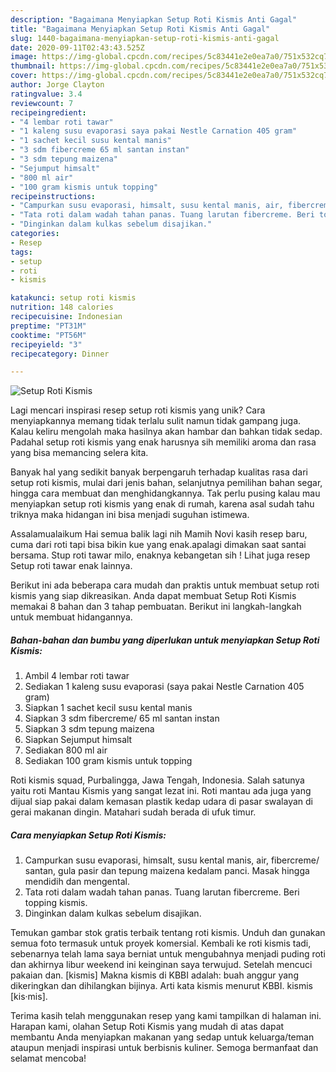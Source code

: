 ```yaml
---
description: "Bagaimana Menyiapkan Setup Roti Kismis Anti Gagal"
title: "Bagaimana Menyiapkan Setup Roti Kismis Anti Gagal"
slug: 1440-bagaimana-menyiapkan-setup-roti-kismis-anti-gagal
date: 2020-09-11T02:43:43.525Z
image: https://img-global.cpcdn.com/recipes/5c83441e2e0ea7a0/751x532cq70/setup-roti-kismis-foto-resep-utama.jpg
thumbnail: https://img-global.cpcdn.com/recipes/5c83441e2e0ea7a0/751x532cq70/setup-roti-kismis-foto-resep-utama.jpg
cover: https://img-global.cpcdn.com/recipes/5c83441e2e0ea7a0/751x532cq70/setup-roti-kismis-foto-resep-utama.jpg
author: Jorge Clayton
ratingvalue: 3.4
reviewcount: 7
recipeingredient:
- "4 lembar roti tawar"
- "1 kaleng susu evaporasi saya pakai Nestle Carnation 405 gram"
- "1 sachet kecil susu kental manis"
- "3 sdm fibercreme 65 ml santan instan"
- "3 sdm tepung maizena"
- "Sejumput himsalt"
- "800 ml air"
- "100 gram kismis untuk topping"
recipeinstructions:
- "Campurkan susu evaporasi, himsalt, susu kental manis, air, fibercreme/ santan, gula pasir dan tepung maizena kedalam panci. Masak hingga mendidih dan mengental."
- "Tata roti dalam wadah tahan panas. Tuang larutan fibercreme. Beri topping kismis."
- "Dinginkan dalam kulkas sebelum disajikan."
categories:
- Resep
tags:
- setup
- roti
- kismis

katakunci: setup roti kismis 
nutrition: 148 calories
recipecuisine: Indonesian
preptime: "PT31M"
cooktime: "PT56M"
recipeyield: "3"
recipecategory: Dinner

---
```



![Setup Roti Kismis](https://img-global.cpcdn.com/recipes/5c83441e2e0ea7a0/751x532cq70/setup-roti-kismis-foto-resep-utama.jpg)

Lagi mencari inspirasi resep setup roti kismis yang unik? Cara menyiapkannya memang tidak terlalu sulit namun tidak gampang juga. Kalau keliru mengolah maka hasilnya akan hambar dan bahkan tidak sedap. Padahal setup roti kismis yang enak harusnya sih memiliki aroma dan rasa yang bisa memancing selera kita.

Banyak hal yang sedikit banyak berpengaruh terhadap kualitas rasa dari setup roti kismis, mulai dari jenis bahan, selanjutnya pemilihan bahan segar, hingga cara membuat dan menghidangkannya. Tak perlu pusing kalau mau menyiapkan setup roti kismis yang enak di rumah, karena asal sudah tahu triknya maka hidangan ini bisa menjadi suguhan istimewa.

Assalamualaikum Hai semua balik lagi nih Mamih Novi kasih resep baru, cuma dari roti tapi bisa bikin kue yang enak.apalagi dimakan saat santai bersama. Stup roti tawar milo, enaknya kebangetan sih ! Lihat juga resep Setup roti tawar enak lainnya.


Berikut ini ada beberapa cara mudah dan praktis untuk membuat setup roti kismis yang siap dikreasikan. Anda dapat membuat Setup Roti Kismis memakai 8 bahan dan 3 tahap pembuatan. Berikut ini langkah-langkah untuk membuat hidangannya.

<!--inarticleads1-->

##### Bahan-bahan dan bumbu yang diperlukan untuk menyiapkan Setup Roti Kismis:

1. Ambil 4 lembar roti tawar
1. Sediakan 1 kaleng susu evaporasi (saya pakai Nestle Carnation 405 gram)
1. Siapkan 1 sachet kecil susu kental manis
1. Siapkan 3 sdm fibercreme/ 65 ml santan instan
1. Siapkan 3 sdm tepung maizena
1. Siapkan Sejumput himsalt
1. Sediakan 800 ml air
1. Sediakan 100 gram kismis untuk topping


Roti kismis squad, Purbalingga, Jawa Tengah, Indonesia. Salah satunya yaitu roti Mantau Kismis yang sangat lezat ini. Roti mantau ada juga yang dijual siap pakai dalam kemasan plastik kedap udara di pasar swalayan di gerai makanan dingin. Matahari sudah berada di ufuk timur. 

<!--inarticleads2-->

##### Cara menyiapkan Setup Roti Kismis:

1. Campurkan susu evaporasi, himsalt, susu kental manis, air, fibercreme/ santan, gula pasir dan tepung maizena kedalam panci. Masak hingga mendidih dan mengental.
1. Tata roti dalam wadah tahan panas. Tuang larutan fibercreme. Beri topping kismis.
1. Dinginkan dalam kulkas sebelum disajikan.


Temukan gambar stok gratis terbaik tentang roti kismis. Unduh dan gunakan semua foto termasuk untuk proyek komersial. Kembali ke roti kismis tadi, sebenarnya telah lama saya berniat untuk mengubahnya menjadi puding roti dan akhirnya libur weekend ini keinginan saya terwujud. Setelah mencuci pakaian dan. [kismis] Makna kismis di KBBI adalah: buah anggur yang dikeringkan dan dihilangkan bijinya. Arti kata kismis menurut KBBI. kismis [kis·mis]. 

Terima kasih telah menggunakan resep yang kami tampilkan di halaman ini. Harapan kami, olahan Setup Roti Kismis yang mudah di atas dapat membantu Anda menyiapkan makanan yang sedap untuk keluarga/teman ataupun menjadi inspirasi untuk berbisnis kuliner. Semoga bermanfaat dan selamat mencoba!
